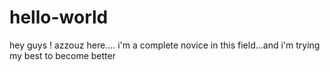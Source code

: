 # hello-world
hey guys !
azzouz here....
i'm a complete novice in this field...and i'm trying my best to become better
